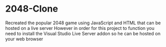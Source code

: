 # 2048-Clone
Recreated the popular 2048 game using JavaScript and HTML that can be hosted on a live server
However in order for this project to function you need to install the Visual Studio Live Server addon so he can be hosted on your web browser
